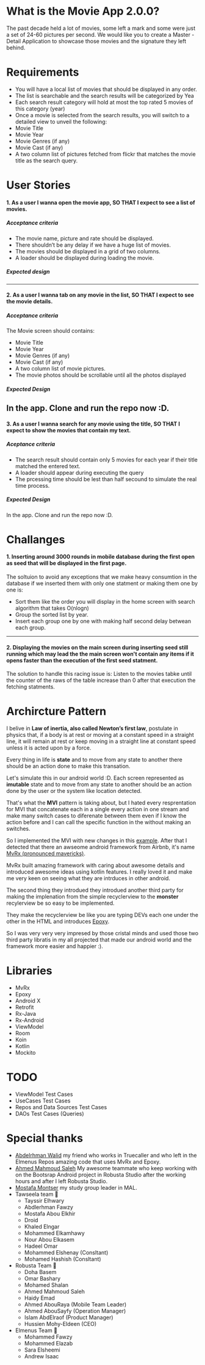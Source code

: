 # What is the Movie App 2.0.0?
The past decade held a lot of movies, some left a mark and some were just a set of 24-60
pictures per second. We would like you to create a Master - Detail Application to showcase
those movies and the signature they left behind.

# Requirements
* You will have a local list of movies that should be displayed in any order.
* The list is searchable and the search results will be categorized by Yea
* Each search result category will hold at most the top rated 5 movies of this category (year)
* Once a movie is selected from the search results, you will switch to a detailed view to unveil the following:
* Movie Title
* Movie Year
* Movie Genres (if any)
* Movie Cast (if any)
* A two column list of pictures fetched from flickr that matches the movie title as the search query.

# User Stories
#### 1. As a user I wanna open the movie app, SO THAT I expect to see a list of movies.
##### Acceptance criteria
* The movie name, picture and rate should be displayed.
* There shouldn’t be any delay if we have a huge list of movies.
* The movies should be displayed in a grid of two columns.
* A loader should be displayed during loading the movie.
##### Expected design
---
#### 2. As a user I wanna tab on any movie in the list, SO THAT I expect to see the movie details.
##### Acceptance criteria
The Movie screen should contains:
* Movie Title
* Movie Year
* Movie Genres (if any)
* Movie Cast (if any)
* A two column list of movie pictures.
* The movie photos should be scrollable until all the photos displayed
##### Expected Design
In the app. Clone and run the repo now :D.
---
#### 3. As a user I wanna search for any movie using the title, SO THAT I expect to show the movies that contain my text.
##### Aceptance criteria
* The search result should contain only 5 movies for each year if their title matched the entered text.
* A loader should appear during executing the query
* The prcessing time should be lest than half secound to simulate the real time process.
##### Expected Design
In the app. Clone and run the repo now :D.

# Challanges
#### 1. Inserting around 3000 rounds in mobile database during the first open as seed that will be displayed in the first page.
The soltuion to avoid any exceptions that we make heavy consumtion in the database if we inserted them with only one statment or making them one by one is:
* Sort them like the order you will display in the home screen with search algorithm that takes O(nlogn)
* Group the sorted list by year.
* Insert each group one by one with making half second delay betwean each group.
---
#### 2. Displaying the movies on the main screen during inserting seed still running which may lead the the main screen won't contain any items if it opens faster than the execution of the first seed statment.
The solution to handle this racing issue is: Listen to the movies tabke until the counter of the raws of the table increase than 0 after that execution the fetching statments.

# Archircture Pattern
I belive in **Law of inertia, also called Newton’s first law**, postulate in physics that, if a body is at rest or moving at a constant speed in a straight line, it will remain at rest or keep moving in a straight line at constant speed unless it is acted upon by a force.

Every thing in life is **state** and to move from any state to another there should be an action done to make this transation.

Let's simulate this in our android world :D. Each screen represented as **imutable** state and to move from any state to another should be an action done by the user or the system like location detected.

That's what the **MVI** pattern is taking about, but I hated every resprentation for MVI that concatenate each in a single every action in one stream and make many switch cases to diferenate between them even if I know the action before and I can call the specific function in the without making an switches.

So I implemented the MVI with new changes in this [example](https://github.com/ashraf-atef/RestaurantMenus). After that I detected that there an awseome android framework from Airbnb, it's name [MvRx (pronounced mavericks)](https://github.com/airbnb/MvRx). 

MvRx built amazing framework with caring about awesome details and introduced awesome ideas using kotlin features. I really loved it and make me very keen on seeing what they are intrduces in other android.

The second thing they introdued they introdued another third party for making the implenation from the simple recyclerview to the **monster** recylerview be so easy to be implemented.

They make the recyclerview be like you are typing DEVs each one under the other in the HTML and introduces [Epoxy](https://github.com/airbnb/epoxy).

 So I was very very very impresed by those cristal minds and used those two third party libratis in my all projected that made our android world and the framework more easier and happier :).
 
 # Libraries 
* MvRx
* Epoxy
* Android X
* Retrofit
* Rx-Java
* Rx-Android
* ViewModel
* Room
* Koin
* Kotlin
* Mockito

# TODO
* ViewModel Test Cases
* UseCases Test Cases
* Repos and Data Sources Test Cases
* DAOs Test Cases (Queries)

# Special thanks
* [Abdelrhman Walid](https://www.linkedin.com/in/abdelrhmanwalid) my friend who works in Truecaller and who left in the Elmenus Repos amazing code that uses MvRx and Epoxy.
* [Ahmed Mahmoud Saleh](https://www.linkedin.com/in/amssm) My awesome teammate who keep working with on the Bootsrap Android project in Robusta Studio after the working hours and after I left Robusta Studio.
* [Mostafa Montser](https://www.linkedin.com/in/mostafa-magdy-09587758) my study group leader in MAL.
* Tawseela team 🧡
    * Tayssir Elhwary
    * Abdlerhman Fawzy
    * Mostafa Abou Elkhir
    * Droid 
    * Khaled Elngar
    * Mohammed Elkamhawy
    * Nour Abou Elkasem
    * Hadeel Omar
    * Mohammed Elshenay (Consltant)
    * Mohamed Hashish (Consltant)
* Robusta Team 🧡
    * Doha Basem
    * Omar Bashary
    * Mohamed Shalan
    * Ahmed Mahmoud Saleh
    * Haidy Emad
    * Ahmed AbouRaya (Mobile Team Leader)
    * Ahmed AbouSayfy (Operation Manager)
    * Islam AbdElraof (Product Manager)
    * Hussien Mohy-Eldeen (CEO)
* Elmenus Team 🧡
    * Mohammed Fawzy
    * Mohammed Elazab
    * Sara Elsheemi 
    * Andrew Isaac
